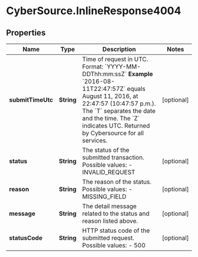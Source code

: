 # CyberSource.InlineResponse4004

## Properties
Name | Type | Description | Notes
------------ | ------------- | ------------- | -------------
**submitTimeUtc** | **String** | Time of request in UTC. Format: &#x60;YYYY-MM-DDThh:mm:ssZ&#x60; **Example** &#x60;2016-08-11T22:47:57Z&#x60; equals August 11, 2016, at 22:47:57 (10:47:57 p.m.). The &#x60;T&#x60; separates the date and the time. The &#x60;Z&#x60; indicates UTC.  Returned by Cybersource for all services.  | [optional] 
**status** | **String** | The status of the submitted transaction.  Possible values:  - INVALID_REQUEST  | [optional] 
**reason** | **String** | The reason of the status.  Possible values:  - MISSING_FIELD  | [optional] 
**message** | **String** | The detail message related to the status and reason listed above. | [optional] 
**statusCode** | **String** | HTTP status code of the submitted request.  Possible values:  - 500  | [optional] 


